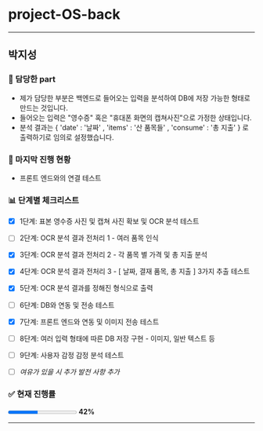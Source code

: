 # project-OS-back
---
## 박지성 
### 📃 담당한 part
- 제가 담당한 부분은 백엔드로 들어오는 입력을 분석하여 DB에 저장 가능한 형태로 만드는 것입니다.
- 들어오는 입력은 "영수증" 혹은 "휴대폰 화면의 캡쳐사진"으로 가정한 상태입니다.
- 분석 결과는 { 'date' : '날짜' , 'items' : '산 품목들' , 'consume' : '총 지출' }
로 출력하기로 임의로 설정했습니다.

### 🚀 마지막 진행 현황
- 프론트 엔드와의 연결 테스트
  
### 📊 단계별 체크리스트
- [x] 1단계: 표본 영수증 사진 및 캡쳐 사진 확보 및 OCR 분석 테스트
- [ ] 2단계: OCR 분석 결과 전처리 1 - 여러 품목 인식
- [x] 3단계: OCR 분석 결과 전처리 2 - 각 품목 별 가격 및 총 지출 분석
- [x] 4단계: OCR 분석 결과 전처리 3 - [ 날짜, 결재 품목, 총 지출 ] 3가지 추출 테스트
- [x] 5단계: OCR 분석 결과를 정해진 형식으로 출력
- [ ] 6단계: DB와 연동 및 전송 테스트
- [x] 7단계: 프론트 엔드와 연동 및 이미지 전송 테스트

- [ ] 8단계: 여러 입력 형태에 따른 DB 저장 구현 - 이미지, 일반 텍스트 등
- [ ] 9단계: 사용자 감정 감정 분석 테스트
- [ ] _여유가 있을 시 추가 발전 사항 추가_

### ✅ 현재 진행률

<div>
  <progress value="3" max="7"></progress> <b>42%</b>
</div>

---
